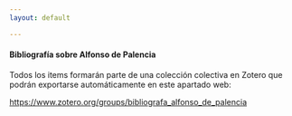 ```yaml
---
layout: default

---
```


#### Bibliografía sobre Alfonso de Palencia 


Todos los items formarán parte de una colección colectiva en Zotero que podrán exportarse automáticamente en este apartado web: 

<https://www.zotero.org/groups/bibliografa_alfonso_de_palencia>